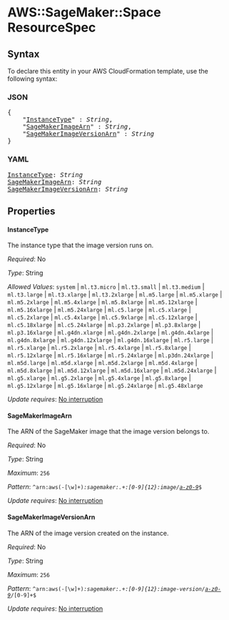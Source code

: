 # AWS::SageMaker::Space ResourceSpec

## Syntax

To declare this entity in your AWS CloudFormation template, use the following syntax:

### JSON

<pre>
{
    "<a href="#instancetype" title="InstanceType">InstanceType</a>" : <i>String</i>,
    "<a href="#sagemakerimagearn" title="SageMakerImageArn">SageMakerImageArn</a>" : <i>String</i>,
    "<a href="#sagemakerimageversionarn" title="SageMakerImageVersionArn">SageMakerImageVersionArn</a>" : <i>String</i>
}
</pre>

### YAML

<pre>
<a href="#instancetype" title="InstanceType">InstanceType</a>: <i>String</i>
<a href="#sagemakerimagearn" title="SageMakerImageArn">SageMakerImageArn</a>: <i>String</i>
<a href="#sagemakerimageversionarn" title="SageMakerImageVersionArn">SageMakerImageVersionArn</a>: <i>String</i>
</pre>

## Properties

#### InstanceType

The instance type that the image version runs on.

_Required_: No

_Type_: String

_Allowed Values_: <code>system</code> | <code>ml.t3.micro</code> | <code>ml.t3.small</code> | <code>ml.t3.medium</code> | <code>ml.t3.large</code> | <code>ml.t3.xlarge</code> | <code>ml.t3.2xlarge</code> | <code>ml.m5.large</code> | <code>ml.m5.xlarge</code> | <code>ml.m5.2xlarge</code> | <code>ml.m5.4xlarge</code> | <code>ml.m5.8xlarge</code> | <code>ml.m5.12xlarge</code> | <code>ml.m5.16xlarge</code> | <code>ml.m5.24xlarge</code> | <code>ml.c5.large</code> | <code>ml.c5.xlarge</code> | <code>ml.c5.2xlarge</code> | <code>ml.c5.4xlarge</code> | <code>ml.c5.9xlarge</code> | <code>ml.c5.12xlarge</code> | <code>ml.c5.18xlarge</code> | <code>ml.c5.24xlarge</code> | <code>ml.p3.2xlarge</code> | <code>ml.p3.8xlarge</code> | <code>ml.p3.16xlarge</code> | <code>ml.g4dn.xlarge</code> | <code>ml.g4dn.2xlarge</code> | <code>ml.g4dn.4xlarge</code> | <code>ml.g4dn.8xlarge</code> | <code>ml.g4dn.12xlarge</code> | <code>ml.g4dn.16xlarge</code> | <code>ml.r5.large</code> | <code>ml.r5.xlarge</code> | <code>ml.r5.2xlarge</code> | <code>ml.r5.4xlarge</code> | <code>ml.r5.8xlarge</code> | <code>ml.r5.12xlarge</code> | <code>ml.r5.16xlarge</code> | <code>ml.r5.24xlarge</code> | <code>ml.p3dn.24xlarge</code> | <code>ml.m5d.large</code> | <code>ml.m5d.xlarge</code> | <code>ml.m5d.2xlarge</code> | <code>ml.m5d.4xlarge</code> | <code>ml.m5d.8xlarge</code> | <code>ml.m5d.12xlarge</code> | <code>ml.m5d.16xlarge</code> | <code>ml.m5d.24xlarge</code> | <code>ml.g5.xlarge</code> | <code>ml.g5.2xlarge</code> | <code>ml.g5.4xlarge</code> | <code>ml.g5.8xlarge</code> | <code>ml.g5.12xlarge</code> | <code>ml.g5.16xlarge</code> | <code>ml.g5.24xlarge</code> | <code>ml.g5.48xlarge</code>

_Update requires_: [No interruption](https://docs.aws.amazon.com/AWSCloudFormation/latest/UserGuide/using-cfn-updating-stacks-update-behaviors.html#update-no-interrupt)

#### SageMakerImageArn

The ARN of the SageMaker image that the image version belongs to.

_Required_: No

_Type_: String

_Maximum_: <code>256</code>

_Pattern_: <code>^arn:aws(-[\w]+)*:sagemaker:.+:[0-9]{12}:image/[a-z0-9]([-.]?[a-z0-9])*$</code>

_Update requires_: [No interruption](https://docs.aws.amazon.com/AWSCloudFormation/latest/UserGuide/using-cfn-updating-stacks-update-behaviors.html#update-no-interrupt)

#### SageMakerImageVersionArn

The ARN of the image version created on the instance.

_Required_: No

_Type_: String

_Maximum_: <code>256</code>

_Pattern_: <code>^arn:aws(-[\w]+)*:sagemaker:.+:[0-9]{12}:image-version/[a-z0-9]([-.]?[a-z0-9])*/[0-9]+$</code>

_Update requires_: [No interruption](https://docs.aws.amazon.com/AWSCloudFormation/latest/UserGuide/using-cfn-updating-stacks-update-behaviors.html#update-no-interrupt)

